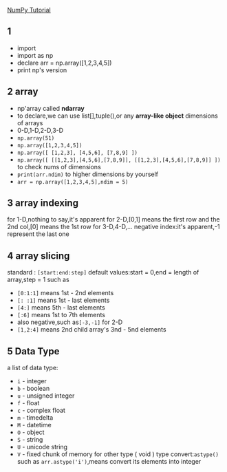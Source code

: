 [NumPy Tutorial](https://www.w3schools.com/python/numpy/default.asp)
## 1
- import
- import as np
- declare arr = np.array([1,2,3,4,5])
- print np's version
## 2 array
- np'array called **ndarray**
- to declare,we can use list[],tuple(),or any **array-like object**
 dimensions of arrays
- 0-D,1-D,2-D,3-D
- `np.array(51)`
- `np.array([1,2,3,4,5])`
- `np.array([ [1,2,3], [4,5,6], [7,8,9] ])`
- `np.array([ [[1,2,3],[4,5,6],[7,8,9]], [[1,2,3],[4,5,6],[7,8,9]] ])`
to check nums of dimensions
- `print(arr.ndim)`
to higher dimensions by yourself
- `arr = np.array([1,2,3,4,5],ndim = 5)`
## 3 array indexing
for 1-D,nothing to say,it's apparent
for 2-D,[0,1] means the first row and the 2nd col,[0] means the 1st row
for 3-D,4-D,...
negative index:it's apparent,-1 represent the last one
## 4 array slicing
standard : `[start:end:step]`
default values:start = 0,end = length of array,step = 1
such as
- `[0:1:1]` means 1st - 2nd elements
- `[: :1]` means 1st - last elements
- `[4:]` means 5th - last elements
- `[:6]` means 1st to 7th elements
- also negative,such as`[-3,-1]`
for 2-D
- `[1,2:4]` means 2nd child array's 3nd - 5nd elements
## 5 Data Type
a list of data type:
- `i` - integer
- `b` - boolean
- `u` - unsigned integer
- `f` - float
- `c` - complex float
- `m` - timedelta
- `M` - datetime
- `O` - object
- `S` - string
- `U` - unicode string
- `V` - fixed chunk of memory for other type ( void )
type convert:`astype()`
such as `arr.astype('i')`,means convert its elements into integer